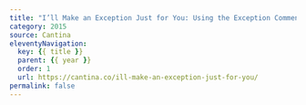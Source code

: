 ```yaml
---
title: "I’ll Make an Exception Just for You: Using the Exception Comment to Help Maintain Mature, Large-scale Sass Projects"
category: 2015
source: Cantina
eleventyNavigation:
  key: {{ title }}
  parent: {{ year }}
  order: 1
  url: https://cantina.co/ill-make-an-exception-just-for-you/
permalink: false
---
```

